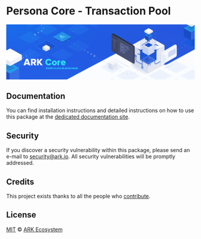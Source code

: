 # Persona Core - Transaction Pool

<p align="center">
    <img src="https://raw.githubusercontent.com/ARKEcosystem/core/master/banner.png" />
</p>

## Documentation

You can find installation instructions and detailed instructions on how to use this package at the [dedicated documentation site](https://docs.ark.io/guidebook/core/plugins/required/core-transaction-pool.html).

## Security

If you discover a security vulnerability within this package, please send an e-mail to security@ark.io. All security vulnerabilities will be promptly addressed.

## Credits

This project exists thanks to all the people who [contribute](../../../../contributors).

## License

[MIT](LICENSE) © [ARK Ecosystem](https://ark.io)
